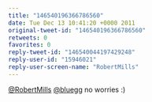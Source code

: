 ```yaml
---
title: "146540196366786560"
date: Tue Dec 13 10:41:20 +0000 2011
original-tweet-id: "146540196366786560"
retweets: 0
favorites: 0
reply-tweet-id: "146540044197429248"
reply-user-id: "15946021"
reply-user-screen-name: "RobertMills"
---
```

<a href="https://twitter.com/RobertMills">@RobertMills</a> <a href="https://twitter.com/bluegg">@bluegg</a> no worries :)

